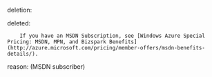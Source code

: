 deletion:

deleted:

		If you have an MSDN Subscription, see [Windows Azure Special Pricing: MSDN, MPN, and Bizspark Benefits](http://azure.microsoft.com/pricing/member-offers/msdn-benefits-details/).

reason: (MSDN subscriber)

